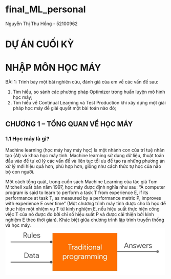 # final_ML_personal
Nguyễn Thị Thu Hồng - 52100962

# DỰ ÁN CUỐI KỲ
# NHẬP MÔN HỌC MÁY
BÀI 1: Trình bày một bài nghiên cứu, đánh giá của em về các vấn đề sau:
1.	Tìm hiểu, so sánh các phương pháp Optimizer trong huấn luyện mô hình học máy;
2.	Tìm hiểu về Continual Learning và Test Production khi xây dựng một giải pháp học máy để giải quyết một bài toán nào đó;

## CHƯƠNG 1 – TỔNG QUAN VỀ HỌC MÁY
### 1.1 Học máy là gì?
Machine learning (học máy hay máy học) là một nhánh con của trí tuệ nhân tạo (AI) và khoa học máy tính. Machine learning sử dụng dữ liệu, thuật toán đầu vào để tự xử lý các vấn đề và liên tục tối ưu để tạo ra những phương án xử lý mới hiệu quả hơn, phù hợp hơn, giống như cách thức tự học của não bộ con người.

Một cách tổng quát, trong cuốn sách Machine Learning của tác giả Tom Mitchell xuất bản năm 1997, học máy được định nghĩa như sau: “A computer program is said to learn to perform a task T from experience E, if its performance at task T, as measured by a performance metric P, improves with experience E over time” (Một chương trình máy tính được cho là học để thực hiện một nhiệm vụ T từ kinh nghiệm E, nếu hiệu suất thực hiện công việc T của nó được đo bởi chỉ số hiệu suất P và được cải thiện bởi kinh nghiệm E theo thời gian).
Khác biệt giữa chương trình lập trình truyền thống và học máy.
<img src="picture/1.1.png">

